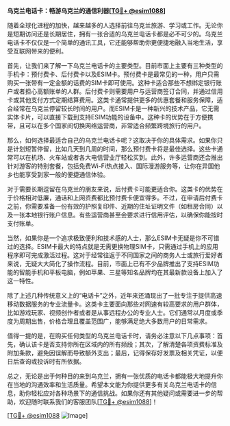 **乌克兰电话卡：畅游乌克兰的通信利器[[TG💪+ @esim1088](https://t.me/s/esim1088)]**

随着全球化进程的加快，越来越多的人选择前往乌克兰旅游、学习或工作。无论你是短期访问还是长期居住，拥有一张合适的乌克兰电话卡都是必不可少的。乌克兰电话卡不仅仅是一个简单的通讯工具，它还能够帮助你更便捷地融入当地生活，享受互联网带来的便利。

首先，让我们来了解一下乌克兰电话卡的主要类型。目前市面上主要有三种类型的手机卡：预付费卡、后付费卡以及ESIM卡。预付费卡是最常见的一种，用户只需购买一张带有一定金额的话费的SIM卡即可使用。这种卡适合那些不想绑定银行账户或者担心高额账单的人群。后付费卡则需要用户与运营商签订合同，并通过信用卡或其他支付方式定期结算费用。这类卡通常提供更多的优惠套餐和服务保障，适合经常在乌克兰停留较长时间的用户。而ESIM卡是一种新兴的技术产品，它无需实体卡片，可以直接下载到支持ESIM功能的设备中。这种卡的优势在于方便携带，且可以在多个国家间切换网络运营商，非常适合频繁跨境旅行的用户。

那么，如何选择最适合自己的乌克兰电话卡呢？这取决于你的具体需求。如果你只是计划短暂停留，比如几天到几周的时间，那么预付费卡将是最佳选择。这些卡通常可以在机场、火车站或者各大电信营业厅轻松买到。此外，许多运营商还会推出针对游客的特别套餐，包括免费Wi-Fi热点接入、国际漫游服务等，让你在异国他乡也能享受到家一般的便捷通信体验。

对于需要长期逗留在乌克兰的朋友来说，后付费卡可能更适合你。这类卡的优势在于价格相对低廉，通话和上网资费都比预付费卡便宜得多。不过，在申请后付费卡之前，你需要准备一份有效的护照复印件、近期的住址证明文件（如租房合同）以及一张本地银行账户信息。有些运营商甚至会要求进行信用评估，以确保你能按时支付账单。

当然，如果你是一个追求极致便利和技术感的人士，那么ESIM卡无疑是你不可错过的选择。ESIM卡最大的特点就是无需更换物理SIM卡，只需通过手机上的应用程序即可完成激活过程。这对于经常往返于不同国家之间的商务人士或旅行爱好者来说，无疑大大简化了操作流程。目前，市面上已有不少品牌推出了支持ESIM功能的智能手机和平板电脑，例如苹果、三星等知名品牌均在其最新款设备上加入了这一特性。

除了上述几种传统意义上的“电话卡”之外，近年来还涌现出了一批专注于提供高速移动数据服务的专业流量卡。这类卡主要面向那些对网速有较高要求的用户群体，比如游戏玩家、视频创作者或者是从事远程办公的专业人士。它们通常以月度或季度为周期出售，价格合理且覆盖范围广，能够满足绝大多数用户的日常需求。

值得一提的是，在购买任何类型的乌克兰电话卡时，请务必注意以下几点事项：首先，确认该卡是否支持你所在区域内的所有频段；其次，了解清楚各项资费标准及附加条款，避免因误解而导致额外支出；最后，记得保存好发票及相关凭证，以便日后查询或投诉时有所依据。

总之，无论是出于何种目的来到乌克兰，拥有一张优质的电话卡都能极大地提升你在当地的沟通效率和生活质量。希望本文能为你提供更多有关乌克兰电话卡的信息，助你轻松应对各种场景下的通信挑战。如果你还有其他疑问或需要进一步的帮助，欢迎随时联系我们的客服团队[[TG💪+ @esim1088](https://t.me/s/esim1088)]！

[[TG💪+ @esim1088](https://t.me/s/esim1088) ![Image](https://i.postimg.cc/4NQfJmqS/Snipaste-2025-05-13-00-14-12.png)]